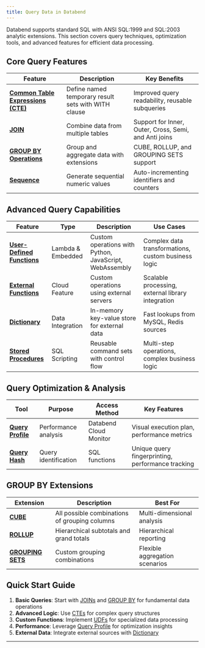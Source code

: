 ```yaml
---
title: Query Data in Databend
---
```


Databend supports standard SQL with ANSI SQL:1999 and SQL:2003 analytic extensions. This section covers query techniques, optimization tools, and advanced features for efficient data processing.

## Core Query Features

| Feature | Description | Key Benefits |
|---------|-------------|--------------|
| [**Common Table Expressions (CTE)**](00-cte.md) | Define named temporary result sets with WITH clause | Improved query readability, reusable subqueries |
| [**JOIN**](02-join.md) | Combine data from multiple tables | Support for Inner, Outer, Cross, Semi, and Anti joins |
| [**GROUP BY Operations**](01-groupby/index.md) | Group and aggregate data with extensions | CUBE, ROLLUP, and GROUPING SETS support |
| [**Sequence**](02-sequences.md) | Generate sequential numeric values | Auto-incrementing identifiers and counters |

## Advanced Query Capabilities

| Feature | Type | Description | Use Cases |
|---------|------|-------------|-----------|
| [**User-Defined Functions**](03-udf.md) | Lambda & Embedded | Custom operations with Python, JavaScript, WebAssembly | Complex data transformations, custom business logic |
| [**External Functions**](04-external-function.md) | Cloud Feature | Custom operations using external servers | Scalable processing, external library integration |
| [**Dictionary**](07-dictionary.md) | Data Integration | In-memory key-value store for external data | Fast lookups from MySQL, Redis sources |
| [**Stored Procedures**](08-stored-procedure.md) | SQL Scripting | Reusable command sets with control flow | Multi-step operations, complex business logic |

## Query Optimization & Analysis

| Tool | Purpose | Access Method | Key Features |
|------|---------|---------------|--------------|
| [**Query Profile**](05-query-profile.md) | Performance analysis | Databend Cloud Monitor | Visual execution plan, performance metrics |
| [**Query Hash**](06-query-hash.md) | Query identification | SQL functions | Unique query fingerprinting, performance tracking |

## GROUP BY Extensions

| Extension | Description | Best For |
|-----------|-------------|----------|
| [**CUBE**](01-groupby/group-by-cube.md) | All possible combinations of grouping columns | Multi-dimensional analysis |
| [**ROLLUP**](01-groupby/group-by-rollup.md) | Hierarchical subtotals and grand totals | Hierarchical reporting |
| [**GROUPING SETS**](01-groupby/group-by-grouping-sets.md) | Custom grouping combinations | Flexible aggregation scenarios |

## Quick Start Guide

1. **Basic Queries**: Start with [JOINs](02-join.md) and [GROUP BY](01-groupby/index.md) for fundamental data operations
2. **Advanced Logic**: Use [CTEs](00-cte.md) for complex query structures
3. **Custom Functions**: Implement [UDFs](03-udf.md) for specialized data processing
4. **Performance**: Leverage [Query Profile](05-query-profile.md) for optimization insights
5. **External Data**: Integrate external sources with [Dictionary](07-dictionary.md)

---
